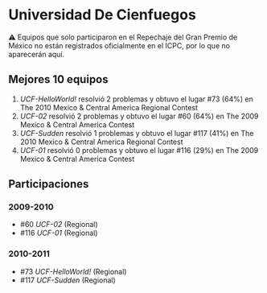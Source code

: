 # Universidad De Cienfuegos

:warning: Equipos que solo participaron en el Repechaje del Gran Premio de México no están registrados oficialmente en el ICPC, por lo que no aparecerán aquí.

## Mejores 10 equipos

1. _UCF-HelloWorld!_ resolvió 2 problemas y obtuvo el lugar #73 (64%) en The 2010 Mexico & Central America Regional Contest
1. _UCF-02_ resolvió 2 problemas y obtuvo el lugar #60 (64%) en The 2009 Mexico & Central America Contest
1. _UCF-Sudden_ resolvió 1 problemas y obtuvo el lugar #117 (41%) en The 2010 Mexico & Central America Regional Contest
1. _UCF-01_ resolvió 0 problemas y obtuvo el lugar #116 (29%) en The 2009 Mexico & Central America Contest

## Participaciones

### 2009-2010

- #60 _UCF-02_ (Regional)
- #116 _UCF-01_ (Regional)

### 2010-2011

- #73 _UCF-HelloWorld!_ (Regional)
- #117 _UCF-Sudden_ (Regional)



